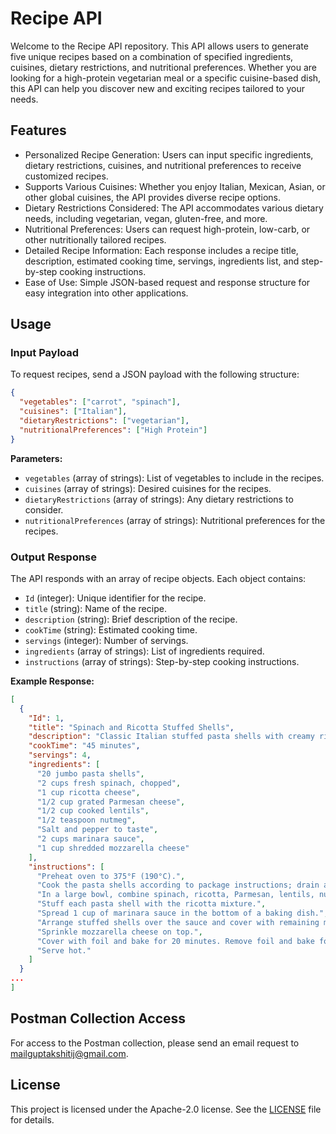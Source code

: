 # Recipe API

Welcome to the Recipe API repository. This API allows users to generate five unique recipes based on a combination of specified ingredients, cuisines, dietary restrictions, and nutritional preferences. Whether you are looking for a high-protein vegetarian meal or a specific cuisine-based dish, this API can help you discover new and exciting recipes tailored to your needs.

## Features

- Personalized Recipe Generation: Users can input specific ingredients, dietary restrictions, cuisines, and nutritional preferences to receive customized recipes.
- Supports Various Cuisines: Whether you enjoy Italian, Mexican, Asian, or other global cuisines, the API provides diverse recipe options.
- Dietary Restrictions Considered: The API accommodates various dietary needs, including vegetarian, vegan, gluten-free, and more.
- Nutritional Preferences: Users can request high-protein, low-carb, or other nutritionally tailored recipes.
- Detailed Recipe Information: Each response includes a recipe title, description, estimated cooking time, servings, ingredients list, and step-by-step cooking instructions.
- Ease of Use: Simple JSON-based request and response structure for easy integration into other applications.

## Usage

### Input Payload

To request recipes, send a JSON payload with the following structure:

```json
{
  "vegetables": ["carrot", "spinach"],
  "cuisines": ["Italian"],
  "dietaryRestrictions": ["vegetarian"],
  "nutritionalPreferences": ["High Protein"]
}
```

**Parameters:**

- `vegetables` (array of strings): List of vegetables to include in the recipes.
- `cuisines` (array of strings): Desired cuisines for the recipes.
- `dietaryRestrictions` (array of strings): Any dietary restrictions to consider.
- `nutritionalPreferences` (array of strings): Nutritional preferences for the recipes.

### Output Response

The API responds with an array of recipe objects. Each object contains:

- `Id` (integer): Unique identifier for the recipe.
- `title` (string): Name of the recipe.
- `description` (string): Brief description of the recipe.
- `cookTime` (string): Estimated cooking time.
- `servings` (integer): Number of servings.
- `ingredients` (array of strings): List of ingredients required.
- `instructions` (array of strings): Step-by-step cooking instructions.

**Example Response:**

```json
[
  {
    "Id": 1,
    "title": "Spinach and Ricotta Stuffed Shells",
    "description": "Classic Italian stuffed pasta shells with creamy ricotta and spinach, elevated with a high-protein twist.",
    "cookTime": "45 minutes",
    "servings": 4,
    "ingredients": [
      "20 jumbo pasta shells",
      "2 cups fresh spinach, chopped",
      "1 cup ricotta cheese",
      "1/2 cup grated Parmesan cheese",
      "1/2 cup cooked lentils",
      "1/2 teaspoon nutmeg",
      "Salt and pepper to taste",
      "2 cups marinara sauce",
      "1 cup shredded mozzarella cheese"
    ],
    "instructions": [
      "Preheat oven to 375°F (190°C).",
      "Cook the pasta shells according to package instructions; drain and set aside.",
      "In a large bowl, combine spinach, ricotta, Parmesan, lentils, nutmeg, salt, and pepper. Mix well.",
      "Stuff each pasta shell with the ricotta mixture.",
      "Spread 1 cup of marinara sauce in the bottom of a baking dish.",
      "Arrange stuffed shells over the sauce and cover with remaining marinara sauce.",
      "Sprinkle mozzarella cheese on top.",
      "Cover with foil and bake for 20 minutes. Remove foil and bake for an additional 10 minutes until bubbly.",
      "Serve hot."
    ]
  }
...
]
```

## Postman Collection Access

For access to the Postman collection, please send an email request to [mailguptakshitij@gmail.com](mailto:mailguptakshitij@gmail.com).

## License

This project is licensed under the Apache-2.0 license. See the [LICENSE](LICENSE) file for details.
